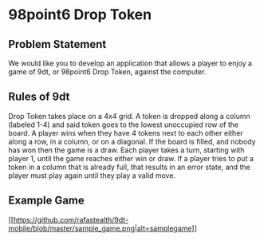# 98point6 Drop Token

## Problem Statement
We would like you to develop an application that allows a player to enjoy a game of 9dt, or 98point6 Drop Token, against the computer. 

## Rules of 9dt
Drop Token takes place on a 4x4 grid. A token is dropped along a column (labeled 1-4) and said token goes to the lowest unoccupied row of the board. A player wins when they have 4 tokens next to each other either along a row, in a column, or on a diagonal. If the board is filled, and nobody has won then the game is a draw. Each player takes a turn, starting with player 1, until the game reaches either win or draw. If a player tries to put a token in a column that is already full, that results in an error state, and the player must play again until they play a valid move.

## Example Game
[[https://github.com/rafastealth/9dt-mobile/blob/master/sample_game.png|alt=samplegame]]

